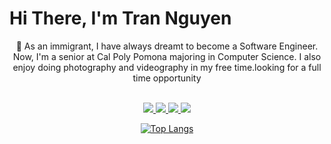 # Hi There, I'm Tran Nguyen

<div align="center">🌱 As an immigrant, I have always dreamt to become a Software Engineer. Now, I'm a senior at Cal Poly Pomona majoring in Computer Science. I also enjoy doing photography and videography in my free time.looking for a full time opportunity<br><br>

<a href="https://github.com/dexter-nguyen/Stock-Price-Prediction" ><img src="https://img.shields.io/badge/Python-FFD43B?style=for-the-badge&logo=python&logoColor=blue" > </a>
 <img src="https://img.shields.io/badge/C%2B%2B-00599C?style=for-the-badge&logo=c%2B%2B&logoColor=white"><a href="https://github.com/dexter-nguyen/Roulette-Game"> <img src="https://img.shields.io/badge/Java-ED8B00?style=for-the-badge&logo=java&logoColor=white"></a><a href ="https://dexter-nguyen.github.io/solar-system/"> <img src="https://img.shields.io/badge/JavaScript-323330?style=for-the-badge&logo=javascript&logoColor=F7DF1E"></a>
  <!--<img src="https://img.shields.io/badge/Go-00ADD8?style=for-the-badge&logo=go&logoColor=white"></div>-->

[![Top Langs](https://github-readme-stats.vercel.app/api/top-langs/?username=dexternguyen56&langs_count=8)](https://github.com/anuraghazra/github-readme-stats)
